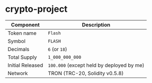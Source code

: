 # crypto-project


| Component        | Description                              |
| ---------------- | ---------------------------------------- |
| Token name       | `Flash`                                  |
| Symbol           | `FLASH`                                  |
| Decimals         | `6` (or `18`) |
| Total Supply     | `1_000_000_000`                          |
| Initial Released | `100.000` (except held by deployed by me)|
| Network          | TRON (TRC-20, Solidity v0.5.8)           |
